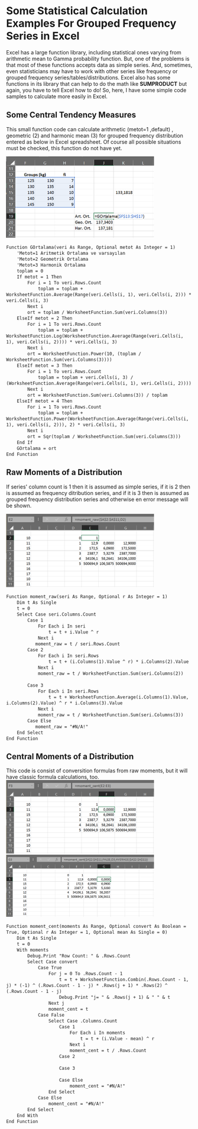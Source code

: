 # Some Statistical Calculation Examples For Grouped Frequency Series in Excel
Excel has a large function library, including statistical ones varying from arithmetic mean to Gamma probability function. But, one of the problems is that most of these functions accepts data as simple series. And, sometimes, even statisticians may have to work with other series like frequency or grouped frequency series/tables/distributions. Excel also has some functions in its library that can help to do the math like **SUMPRODUCT** but again, you have to tell Excel how to do!
So, here, I have some simple code samples to calculate more easily in Excel.

## Some Central Tendency Measures
This small function code can calculate arithmetic (metot=1 ,default) , geometric (2) and harmonic mean (3) for grouped frequency distribution entered  as  below in Excel spreadsheet. Of course all possible situations must be checked, this function do not have yet.

<img src="https://github.com/lterlemez/lterlemez/blob/main/VBA_istatistik/grup_seri.PNG" width="400">

```vba
Function GOrtalama(veri As Range, Optional metot As Integer = 1)
    'Metot=1 Aritmetik Ortalama ve varsayılan
    'Metot=2 Geometrik Ortalama
    'Metot=3 Harmonik Ortalama
    toplam = 0
    If metot = 1 Then
        For i = 1 To veri.Rows.Count
            toplam = toplam + WorksheetFunction.Average(Range(veri.Cells(i, 1), veri.Cells(i, 2))) * veri.Cells(i, 3)
        Next i
        ort = toplam / WorksheetFunction.Sum(veri.Columns(3))
    ElseIf metot = 2 Then
        For i = 1 To veri.Rows.Count
            toplam = toplam + WorksheetFunction.Log(WorksheetFunction.Average(Range(veri.Cells(i, 1), veri.Cells(i, 2)))) * veri.Cells(i, 3)
        Next i
        ort = WorksheetFunction.Power(10, (toplam / WorksheetFunction.Sum(veri.Columns(3))))
    ElseIf metot = 3 Then
        For i = 1 To veri.Rows.Count
            toplam = toplam + veri.Cells(i, 3) / (WorksheetFunction.Average(Range(veri.Cells(i, 1), veri.Cells(i, 2))))
        Next i
        ort = WorksheetFunction.Sum(veri.Columns(3)) / toplam
    ElseIf metot = 4 Then
        For i = 1 To veri.Rows.Count
            toplam = toplam + WorksheetFunction.Power(WorksheetFunction.Average(Range(veri.Cells(i, 1), veri.Cells(i, 2))), 2) * veri.Cells(i, 3)
        Next i
        ort = Sqr(toplam / WorksheetFunction.Sum(veri.Columns(3)))
    End If
    GOrtalama = ort
End Function
```

## Raw Moments of a Distribution

If series' column count is 1 then it is assumed as simple series, if it is 2 then is assumed as frequency ditribution series, and if it is 3 then is assumed as grouped frequency distribution series and otherwise en error message will be shown.

<img src="https://github.com/lterlemez/lterlemez/blob/main/VBA_istatistik/moment_raw.png" width="400" >

```vba
Function moment_raw(seri As Range, Optional r As Integer = 1)
    Dim t As Single
    t = 0
    Select Case seri.Columns.Count
        Case 1
            For Each i In seri
                t = t + i.Value ^ r
            Next i
           moment_raw = t / seri.Rows.Count
        Case 2
            For Each i In seri.Rows
                t = t + (i.Columns(1).Value ^ r) * i.Columns(2).Value
            Next i
            moment_raw = t / WorksheetFunction.Sum(seri.Columns(2))
            
        Case 3
            For Each i In seri.Rows
                t = t + WorksheetFunction.Average(i.Columns(1).Value, i.Columns(2).Value) ^ r * i.Columns(3).Value
            Next i
            moment_raw = t / WorksheetFunction.Sum(seri.Columns(3))
        Case Else
           moment_raw = "#N/A!"
    End Select
End Function
```
## Central Moments of a Distribution
This code is consist of conversition formulas from raw moments, but it will have classic formula calculations, too.
<img src="https://github.com/lterlemez/lterlemez/blob/main/VBA_istatistik/moment_cent.png" width="400" > </br>
<img src="https://github.com/lterlemez/lterlemez/blob/main/VBA_istatistik/moment_cent_org.png" width="400" >


```vba
Function moment_cent(moments As Range, Optional convert As Boolean = True, Optional r As Integer = 1, Optional mean As Single = 0)
    Dim t As Single
    t = 0
    With moments
        Debug.Print "Row Count: " & .Rows.Count
        Select Case convert
            Case True
                For j = 0 To .Rows.Count - 1
                    t = t + WorksheetFunction.Combin(.Rows.Count - 1, j) * (-1) ^ (.Rows.Count - 1 - j) * .Rows(j + 1) * .Rows(2) ^ (.Rows.Count - 1 - j)
                    Debug.Print "j= " & .Rows(j + 1) & " " & t
                Next j
                moment_cent = t
            Case False
                Select Case .Columns.Count
                    Case 1
                        For Each i In moments
                            t = t + (i.Value - mean) ^ r
                        Next i
                        moment_cent = t / .Rows.Count
                    Case 2
                    
                    Case 3
                    
                    Case Else
                        moment_cent = "#N/A!"
                End Select
            Case Else
                moment_cent = "#N/A!"
        End Select
    End With
End Function
```



